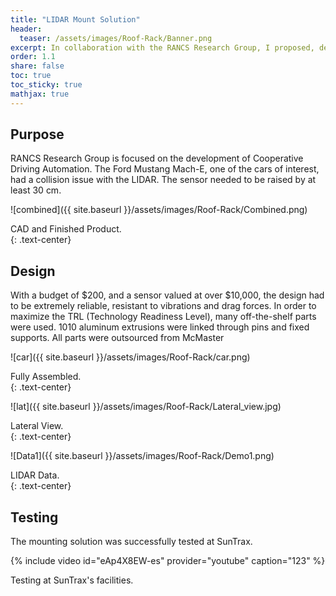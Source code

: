 ```yaml
---
title: "LIDAR Mount Solution"
header:
  teaser: /assets/images/Roof-Rack/Banner.png
excerpt: In collaboration with the RANCS Research Group, I proposed, designed and assembled a mounting solution for the LIDAR. 
order: 1.1
share: false
toc: true
toc_sticky: true
mathjax: true
---
```


## Purpose
RANCS Research Group is focused on the development of Cooperative Driving Automation. The Ford Mustang Mach-E, one of the cars of interest, had a collision issue with the LIDAR. The sensor needed to be raised by at least 30 cm.

![combined]({{ site.baseurl }}/assets/images/Roof-Rack/Combined.png)
<figcaption>CAD and Finished Product.</figcaption>{: .text-center}


## Design

With a budget of $200, and a sensor valued at over $10,000, the design had to be extremely reliable, resistant to vibrations and drag forces. In order to maximize the TRL (Technology Readiness Level), many off-the-shelf parts were used. 1010 aluminum extrusions were linked through pins and fixed supports. All parts were outsourced from McMaster

![car]({{ site.baseurl }}/assets/images/Roof-Rack/car.png)
<figcaption>Fully Assembled.</figcaption>{: .text-center}

![lat]({{ site.baseurl }}/assets/images/Roof-Rack/Lateral_view.jpg)
<figcaption>Lateral View.</figcaption>{: .text-center}

![Data1]({{ site.baseurl }}/assets/images/Roof-Rack/Demo1.png)
<figcaption>LIDAR Data.</figcaption>{: .text-center}

## Testing
The mounting solution was successfully tested at SunTrax. 

{% include video id="eAp4X8EW-es" provider="youtube" caption="123" %}
<figcaption>Testing at SunTrax's facilities.</figcaption>

